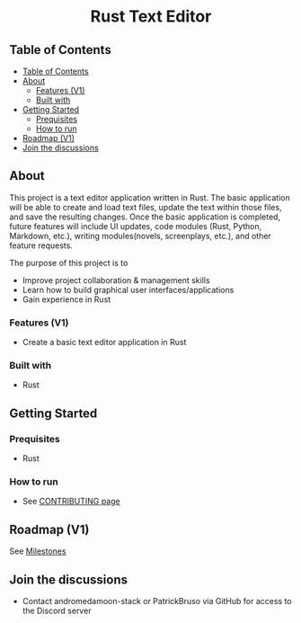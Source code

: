 <h1 align="center">Rust Text Editor</h1>

## Table of Contents

- [Table of Contents](#table-of-contents)
- [About](#about)
  - [Features (V1)](#features-v1)
  - [Built with](#built-with)
- [Getting Started](#getting-started)
  - [Prequisites](#prequisites)
  - [How to run](#how-to-run)
- [Roadmap (V1)](#roadmap-v1)
- [Join the discussions](#join-the-discussions)

## About

This project is a text editor application written in Rust.  The basic application will be able to create and load text files, update the text within those files, and save the resulting changes.  Once the basic application is completed, future features will include UI updates, code modules (Rust, Python, Markdown, etc.), writing modules(novels, screenplays, etc.), and other feature requests.

The purpose of this project is to

- Improve project collaboration & management skills
- Learn how to build graphical user interfaces/applications
- Gain experience in Rust

### Features (V1)

- Create a basic text editor application in Rust

### Built with

- Rust

## Getting Started

### Prequisites

- Rust

### How to run

- See [CONTRIBUTING page](https://github.com/CSSG-Labs/rust-text-editor/blob/main/CONTRIBUTING.md)

## Roadmap (V1)

See [Milestones](https://github.com/CSSG-Labs/rust-text-editor/milestones)

## Join the discussions

- Contact andromedamoon-stack or PatrickBruso via GitHub for access to the Discord server
